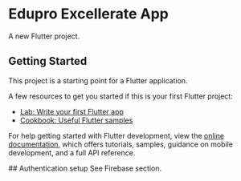 # Edupro Excellerate App

A new Flutter project.

## Getting Started

This project is a starting point for a Flutter application.

A few resources to get you started if this is your first Flutter project:

- [Lab: Write your first Flutter app](https://docs.flutter.dev/get-started/codelab)
- [Cookbook: Useful Flutter samples](https://docs.flutter.dev/cookbook)

For help getting started with Flutter development, view the
[online documentation](https://docs.flutter.dev/), which offers tutorials,
samples, guidance on mobile development, and a full API reference.

 # #   A u t h e n t i c a t i o n   s e t u p 
 S e e   F i r e b a s e   s e c t i o n .  
 